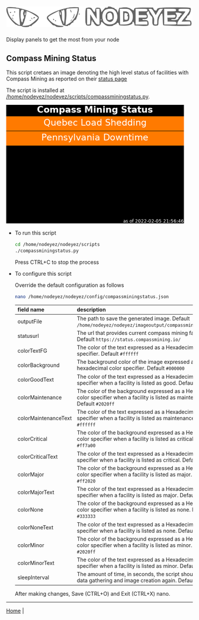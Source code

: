 # ![Nodeyez](https://raw.githubusercontent.com/vicariousdrama/nodeyez/main/images/nodeyez.svg)
Display panels to get the most from your node

## Compass Mining Status

This script cretaes an image denoting the high level status of facilities with
Compass Mining as reported on their [status page](https://status.compassmining.io)

The script is installed at [/home/nodeyez/nodeyez/scripts/compassminingstatus.py](../scripts/compassminingstatus.py).

![sample image of compass mining status](../images/compassminingstatus.png)


* To run this script

   ```sh
   cd /home/nodeyez/nodeyez/scripts
   ./compassminingstatus.py
   ```

   Press CTRL+C to stop the process

* To configure this script

   Override the default configuration as follows

   ```sh
   nano /home/nodeyez/nodeyez/config/compassminingstatus.json
   ```

   | field name | description |
   | --- | --- |
   | outputFile | The path to save the generated image. Default `/home/nodeyez/nodeyez/imageoutput/compassminingstatus.png` |
   | statusurl | The url that provides current compass mining facility status. Default `https://status.compassmining.io/` |
   | colorTextFG | The color of the text expressed as a Hexadecimal color specifier. Default `#ffffff` |
   | colorBackground | The background color of the image expressed as a hexadecimal color specifier. Default `#000000` |
   | colorGoodText | The color of the text expressed as a Hexadecimal color specifier when a facility is listed as good. Default `#40ff40` |
   | colorMaintenance | The color of the background expressed as a Hexadecimal color specifier when a facility is listed as maintenance. Default `#2020ff` |
   | colorMaintenanceText | The color of the text expressed as a Hexadecimal color specifier when a facility is listed as maintenance. Default `#ffffff` | 
   | colorCritical | The color of the background expressed as a Hexadecimal color specifier when a facility is listed as critical. Default `#ff7a00` | 
   | colorCriticalText | The color of the text expressed as a Hexadecimal color specifier when a facility is listed as critical. Default `#ffffff` | 
   | colorMajor | The color of the background expressed as a Hexadecimal color specifier when a facility is listed as major. Default `#ff2020` |
   | colorMajorText | The color of the text expressed as a Hexadecimal color specifier when a facility is listed as major. Default `#ffffff` |  
   | colorNone | The color of the background expressed as a Hexadecimal color specifier when a facility is listed as none. Default `#333333` | 
   | colorNoneText | The color of the text expressed as a Hexadecimal color specifier when a facility is listed as none. Default `#ffffff` |
   | colorMinor | The color of the background expressed as a Hexadecimal color specifier when a facility is listed as minor. Default `#2020ff` |
   | colorMinorText | The color of the text expressed as a Hexadecimal color specifier when a facility is listed as minor. Default `#ffffff` |
   | sleepInterval | The amount of time, in seconds, the script should wait before data gathering and image creation again. Default `3600` |

   After making changes, Save (CTRL+O) and Exit (CTRL+X) nano.

---

[Home](../README.md) | 

